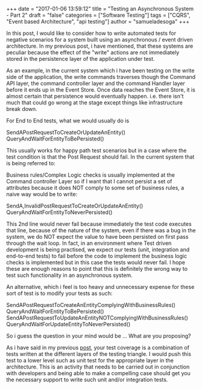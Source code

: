 +++
date = "2017-01-06 13:59:12"
title = "Testing an Asynchronous System - Part 2"
draft = "false"
categories = ["Software Testing"]
tags = ["CQRS", "Event based Architecture", "api testing"]
author = "samueladesoga"
+++

In this post, I would like to consider how to write automated tests for negative scenarios 
for a system built using an asynchronous / event driven architecture. In my previous post, i have mentioned,
that these systems are peculiar because the effect of the "write" actions are not immediately stored 
in the persistence layer of the application under test.

As an example, in the current system which i have been testing on the write side of the application, the write commands traverses 
though the Command API layer, the command controller layer  and the command Handler layer before it ends up in the Event Store.
Once data reaches the Event Store, it is almost certain that persistence would eventually happen. i.e. there isn't much that could go 
wrong at the stage except things like infrastructure break down.

For End to End tests, what we would usually do is

SendAPostRequestToCreateOrUpdateAnEntity()
QueryAndWaitForEntityToBePersisted()

This usually works for happy path test scenarios but in a case where the test condition is that the Post Request should fail.
In the current system that is being referred to:

Business rules/Complex Logic checks is usually implemented at the Command controller Layer so if I want that I cannot persist a set of attributes because it 
does NOT comply to some set of business rules, a naive way would be to write:


SendA,InvalidPostRequestToCreateOrUpdateAnEntity()
QueryAndWaitForEntityToNeverPersisted()
 
This 2nd line would never fail because immediately the test code executes that line, because of the nature of the system, 
even if there was a bug in the system, we do NOT expect the value to have been persisted on first pass through the wait loop. 
In fact, in an environment where Test driven development is being practised, we expect our tests (unit, integration and end-to-end tests) to fail
before the code to implement the business logic checks is implemented but in this case the tests would never fail. I hope these are enough reasons to 
point that this is definitely the wrong way to test such functionality in an asynchronous system.

An alternative, which i feel is too heavy and unnecessary expense for these sort of test is to modify your tests as such:

SendAPostRequestToCreateAnEntityComplyingWithBusinessRules()
QueryAndWaitForEntityToBePersisted()
SendAPostRequestToUpdateAnEntityNOTComplyingWithBusinessRules()
QueryAndWaitForUpdateEntityToNeverPersisted()

So i guess the question in your mind would be ... What are you proposing?

As i have said in my previous <a href="/post/2016/02/29/never-too-early-to-start-thinking-about-your-tests/">post</a>, your test coverage is a combination of tests written at the different layers of the testing triangle.
I would push this test to a lower level such as unit test for the appropriate layer in the architecture. This is an activity that needs to be carried out in 
conjunction with developers and being able to make a compelling case should get you the necessary support to write such unit and/or integration tests.

